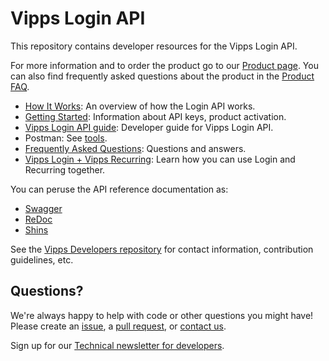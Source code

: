 # Vipps Login API

This repository contains developer resources for the Vipps Login API.

For more information and to order the product go to our
[Product page](https://www.vipps.no/produkter-og-tjenester/bedrift/innlogging-og-identifisering/logg-inn-med-vipps/).
You can also find frequently asked questions about the product in the
[Product FAQ](https://vipps.no/hjelp/vipps/vipps-logg-inn).

* [How It Works](https://github.com/vippsas/vipps-login-api/blob/master/vipps-login-api-howitworks.md): An overview of how the Login API works.
* [Getting Started](https://github.com/vippsas/vipps-developers/blob/master/vipps-getting-started.md): Information about API keys, product activation.
* [Vipps Login API guide](vipps-login-api.md): Developer guide for Vipps Login API.
* Postman: See [tools](tools/).
* [Frequently Asked Questions](vipps-login-api-faq.md): Questions and answers.
* [Vipps Login + Vipps Recurring](https://github.com/vippsas/vipps-login-api/blob/master/vipps-login-recurring-howitworks.md): Learn how you can use Login and Recurring together.

You can peruse the API reference documentation as:
* [Swagger](https://vippsas.github.io/vipps-login-api/)
* [ReDoc](https://vippsas.github.io/vipps-login-api/redoc.html)
* [Shins](https://vippsas.github.io/vipps-login-api/shins/index.html)

See the [Vipps Developers repository](https://github.com/vippsas/vipps-developers)
for contact information, contribution guidelines, etc.

## Questions?

We're always happy to help with code or other questions you might have!
Please create an [issue](https://github.com/vippsas/vipps-login-api/issues),
a [pull request](https://github.com/vippsas/vipps-login-api/pulls),
or [contact us](https://github.com/vippsas/vipps-developers/blob/master/contact.md).

Sign up for our [Technical newsletter for developers](https://github.com/vippsas/vipps-developers/tree/master/newsletters).
